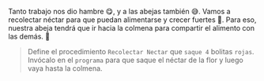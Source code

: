<gs-attire attire-url="https://raw.githubusercontent.com/MumukiProject/mumuki-guia-gobstones-repeticion-simple-kids/master/assets/attires/config.json"></gs-attire> <gs-toolbox toolbox-url="https://raw.githubusercontent.com/MumukiProject/mumuki-guia-gobstones-repeticion-simple-kids/master/assets/toolbox_1553708780521.xml"></gs-toolbox>

Tanto trabajo nos dio hambre :yum:, y a las abejas también :sweat_smile:. Vamos a recolectar néctar para que puedan alimentarse y crecer fuertes :muscle:. Para eso, nuestra abeja tendrá que ir hacia la colmena para compartir el alimento con las demás. :fork_and_knife:

> Define el procedimiento `Recolectar Nectar` que `saque 4` bolitas `rojas`. Invócalo en el `programa` para que saque el néctar de la flor y luego vaya hasta la colmena. 
